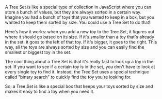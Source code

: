 A Tree Set is like a special type of collection in JavaScript where you can store a bunch of values, but they are always sorted in a certain way. Imagine you had a bunch of toys that you wanted to keep in a box, but you wanted to keep them sorted by size. You could use a Tree Set to do that!

Here's how it works: when you add a new toy to the Tree Set, it figures out where it should go based on its size. If it's smaller than a toy that's already in the set, it goes to the left of that toy. If it's bigger, it goes to the right. This way, all the toys are always sorted by size and you can easily find the smallest or biggest toy in the set.

The cool thing about a Tree Set is that it's really fast to look up a toy in the set. If you want to see if a certain toy is in the set, you don't have to look at every single toy to find it. Instead, the Tree Set uses a special technique called "binary search" to quickly find the toy you're looking for.

So, a Tree Set is like a special box that keeps your toys sorted by size and makes it easy to find a toy when you need it.
